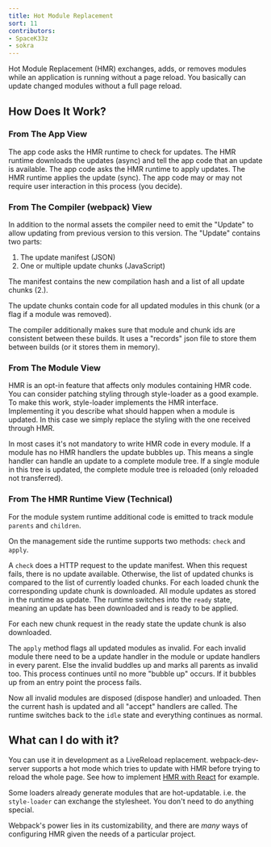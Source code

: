 ```yaml
---
title: Hot Module Replacement
sort: 11
contributors:
- SpaceK33z
- sokra
---
```


Hot Module Replacement (HMR) exchanges, adds, or removes modules while an
application is running without a page reload. You basically can update changed modules without a full page reload.

## How Does It Work?

### From The App View

The app code asks the HMR runtime to check for updates. The HMR runtime downloads the updates (async) and tell the app code that an update is available. The app code asks the HMR runtime to apply updates. The HMR runtime applies the update (sync). The app code may or may not require user interaction in this process (you decide).

### From The Compiler (webpack) View

In addition to the normal assets the compiler need to emit the "Update" to allow updating from previous version to this version. The "Update" contains two parts:

1. The update manifest (JSON)
2. One or multiple update chunks (JavaScript)

The manifest contains the new compilation hash and a list of all update chunks (2.).

The update chunks contain code for all updated modules in this chunk (or a flag if a module was removed).

The compiler additionally makes sure that module and chunk ids are consistent between these builds. It uses a "records" json file to store them between builds (or it stores them in memory).

### From The Module View

HMR is an opt-in feature that affects only modules containing HMR code. You can consider patching styling through style-loader as a good example. To make this work, style-loader implements the HMR interface. Implementing it you describe what should happen when a module is updated. In this case we simply replace the styling with the one received through HMR.

In most cases it's not mandatory to write HMR code in every module. If a module has no HMR handlers the update bubbles up. This means a single handler can handle an update to a complete module tree. If a single module in this tree is updated, the complete module tree is reloaded (only reloaded not transferred).

### From The HMR Runtime View (Technical)

For the module system runtime additional code is emitted to track module `parents` and `children`.

On the management side the runtime supports two methods: `check` and `apply`.

A `check` does a HTTP request to the update manifest. When this request fails, there is no update available. Otherwise, the list of updated chunks is compared to the list of currently loaded chunks. For each loaded chunk the corresponding update chunk is downloaded. All module updates as stored in the runtime as update. The runtime switches into the `ready` state, meaning an update has been downloaded and is ready to be applied.

For each new chunk request in the ready state the update chunk is also downloaded.

The `apply` method flags all updated modules as invalid. For each invalid module there need to be a update handler in the module or update handlers in every parent. Else the invalid buddles up and marks all parents as invalid too. This process continues until no more "bubble up" occurs. If it bubbles up from an entry point the process fails.

Now all invalid modules are disposed (dispose handler) and unloaded. Then the current hash is updated and all "accept" handlers are called. The runtime switches back to the `idle` state and everything continues as normal.

## What can I do with it?

You can use it in development as a LiveReload replacement. webpack-dev-server supports a hot mode which tries to update with HMR before trying to reload the whole page. See how to implement [HMR with React](/guides/hmr-react) for example.

Some loaders already generate modules that are hot-updatable. i.e. the `style-loader` can exchange the stylesheet. You don't need to do anything special.

Webpack's power lies in its customizability, and there are *many* ways of configuring HMR given the needs of a particular project.
